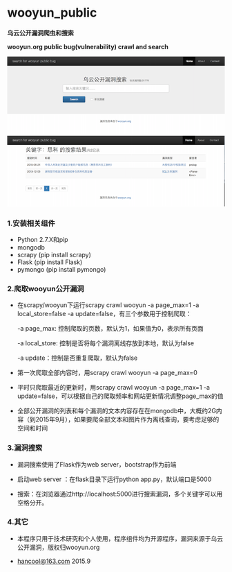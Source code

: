 # wooyun_public 
**乌云公开漏洞爬虫和搜索**

**wooyun.org public bug(vulnerability) crawl and search**

![index](index.png)
![search](search.png)

### 1.安装相关组件
+ Python 2.7.X和pip
+ mongodb
+ scrapy (pip install scrapy)
+ Flask (pip install Flask)
+ pymongo (pip install pymongo) 

### 2.爬取wooyun公开漏洞
+ 在scrapy/wooyun下运行scrapy crawl wooyun -a page_max=1  -a local_store=false -a update=false，有三个参数用于控制爬取：

    -a page_max: 控制爬取的页数，默认为1，如果值为0，表示所有页面
    
    -a local_store: 控制是否将每个漏洞离线存放到本地，默认为false
    
    -a update：控制是否重复爬取，默认为false
    
+ 第一次爬取全部内容时，用scrapy crawl wooyun -a page_max=0
  
+ 平时只爬取最近的更新时，用scrapy crawl wooyun -a page_max=1 -a update=false，可以根据自己的爬取频率和网站更新情况调整page_max的值
 
+ 全部公开漏洞的列表和每个漏洞的文本内容存在在mongodb中，大概约2G内容（到2015年9月），如果要爬全部文本和图片作为离线查询，要考虑足够的空间和时间

### 3.漏洞搜索 
+ 漏洞搜索使用了Flask作为web server，bootstrap作为前端

+ 启动web server ：在flask目录下运行python app.py，默认端口是5000

+ 搜索：在浏览器通过http://localhost:5000进行搜索漏洞，多个关键字可以用空格分开。

### 4.其它

+ 本程序只用于技术研究和个人使用，程序组件均为开源程序，漏洞来源于乌云公开漏洞，版权归wooyun.org

+ hancool@163.com 2015.9
